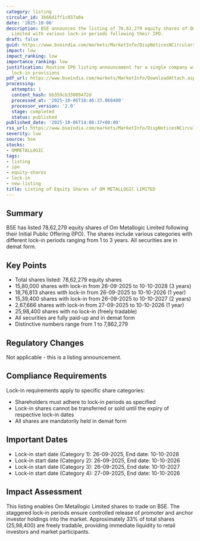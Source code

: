 ```yaml
---
category: listing
circular_id: 3b66d1ff1c037a0a
date: '2025-10-06'
description: BSE announces the listing of 78,62,279 equity shares of Om Metallogic
  Limited with various lock-in periods following their IPO.
draft: false
guid: https://www.bseindia.com/markets/MarketInfo/DispNoticesNCirculars.aspx?Noticeid={E47C2DA6-ED35-4615-A5E3-44F983FFC2C4}&noticeno=20251006-53&dt=10/06/2025&icount=53&totcount=69&flag=0
impact: low
impact_ranking: low
importance_ranking: low
justification: Routine IPO listing announcement for a single company with standard
  lock-in provisions
pdf_url: https://www.bseindia.com/markets/MarketInfo/DownloadAttach.aspx?id=20251006-53&attachedId=d4f0f8a9-665a-4296-b7b4-3ad9160dbfc1
processing:
  attempts: 1
  content_hash: bb359cb33009472d
  processed_at: '2025-10-06T18:46:33.060400'
  processor_version: '2.0'
  stage: completed
  status: published
published_date: '2025-10-06T14:08:37+00:00'
rss_url: https://www.bseindia.com/markets/MarketInfo/DispNoticesNCirculars.aspx?Noticeid={E47C2DA6-ED35-4615-A5E3-44F983FFC2C4}&noticeno=20251006-53&dt=10/06/2025&icount=53&totcount=69&flag=0
severity: low
source: bse
stocks:
- OMMETALLOGIC
tags:
- listing
- ipo
- equity-shares
- lock-in
- new-listing
title: Listing of Equity Shares of OM METALLOGIC LIMITED
---
```


## Summary

BSE has listed 78,62,279 equity shares of Om Metallogic Limited following their Initial Public Offering (IPO). The shares include various categories with different lock-in periods ranging from 1 to 3 years. All securities are in demat form.

## Key Points

- Total shares listed: 78,62,279 equity shares
- 15,80,000 shares with lock-in from 26-09-2025 to 10-10-2028 (3 years)
- 18,76,813 shares with lock-in from 26-09-2025 to 10-10-2026 (1 year)
- 15,39,400 shares with lock-in from 26-09-2025 to 10-10-2027 (2 years)
- 2,67,666 shares with lock-in from 27-09-2025 to 10-10-2026 (1 year)
- 25,98,400 shares with no lock-in (freely tradable)
- All securities are fully paid-up and in demat form
- Distinctive numbers range from 1 to 7,862,279

## Regulatory Changes

Not applicable - this is a listing announcement.

## Compliance Requirements

Lock-in requirements apply to specific share categories:
- Shareholders must adhere to lock-in periods as specified
- Lock-in shares cannot be transferred or sold until the expiry of respective lock-in dates
- All shares are mandatorily held in demat form

## Important Dates

- Lock-in start date (Category 1): 26-09-2025, End date: 10-10-2028
- Lock-in start date (Category 2): 26-09-2025, End date: 10-10-2026
- Lock-in start date (Category 3): 26-09-2025, End date: 10-10-2027
- Lock-in start date (Category 4): 27-09-2025, End date: 10-10-2026

## Impact Assessment

This listing enables Om Metallogic Limited shares to trade on BSE. The staggered lock-in periods ensure controlled release of promoter and anchor investor holdings into the market. Approximately 33% of total shares (25,98,400) are freely tradable, providing immediate liquidity to retail investors and market participants.
